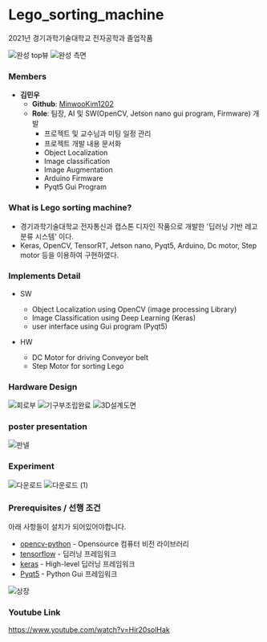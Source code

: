 # Lego_sorting_machine
2021년 경기과학기술대학교 전자공학과 졸업작품

![완성 top뷰](https://user-images.githubusercontent.com/26687721/153013511-20207550-eeca-41c2-84ce-20514b09614d.jpg)
![완성 측면](https://user-images.githubusercontent.com/26687721/153013525-a231cb69-e96f-4820-b545-e62a0c045a15.jpg)

### Members

- **김민우**
  - **Github**: [MinwooKim1202](https://github.com/MinwooKim1202)
  - **Role**: 팀장, AI 및 SW(OpenCV, Jetson nano gui program, Firmware) 개발 
    - 프로젝트 및 교수님과 미팅 일정 관리
    - 프로젝트 개발 내용 문서화
    - Object Localization
    - Image classification
    - Image Augmentation
    - Arduino Firmware
    - Pyqt5 Gui Program
 
 ### What is Lego sorting machine?
- 경기과학기술대학교 전자통신과 캡스톤 디자인 작품으로 개발한 '딥러닝 기반 레고 분류 시스템' 이다.
- Keras, OpenCV, TensorRT, Jetson nano, Pyqt5, Arduino, Dc motor, Step motor 등을 이용하여 구현하였다.


### Implements Detail
- SW
  - Object Localization using OpenCV (image processing Library)
  - Image Classification using Deep Learning (Keras)
  - user interface using Gui program (Pyqt5)

- HW
  - DC Motor for driving Conveyor belt
  - Step Motor for sorting Lego

### Hardware Design
![회로부](https://user-images.githubusercontent.com/26687721/153013490-adac6498-85c6-4db6-a42e-f6c9957d3a87.jpg)
![기구부조립완료](https://user-images.githubusercontent.com/26687721/153013548-b2e9c2d5-f0fd-43e4-8755-49a8730e7513.jpg)
![3D설계도면](https://user-images.githubusercontent.com/26687721/153013470-16fd4c65-dcc6-4731-86ce-55bd468f4cc3.png)


### poster presentation
![판넬](https://user-images.githubusercontent.com/26687721/153013291-ac3f7e35-1249-4691-9068-732cd9b6905f.png)

### Experiment
![다운로드](https://user-images.githubusercontent.com/26687721/153014638-c71fab2a-10c7-447e-9793-4a2e77ef7efd.png)
![다운로드 (1)](https://user-images.githubusercontent.com/26687721/153014694-6be3d5a2-89c1-4ee6-903b-4486d33f58c0.png)

### Prerequisites / 선행 조건

아래 사항들이 설치가 되어있어야합니다.

- [opencv-python](https://pypi.org/project/opencv-python/)  - Opensource 컴퓨터 비전 라이브러리
- [tensorflow](https://www.tensorflow.org/?hl=ko) - 딥러닝 프레임워크
- [keras](https://keras.io/) - High-level 딥러닝 프레임워크
- [Pyqt5](https://pypi.org/project/PyQt5/) - Python Gui 프레임워크

![상장](https://user-images.githubusercontent.com/26687721/153015808-fa35b2a4-a81a-4b0b-90fc-097f65b7766a.jpg)

### Youtube Link
https://www.youtube.com/watch?v=Hir20solHak
